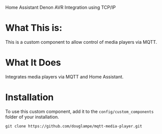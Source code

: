 Home Assistant Denon AVR Integration using TCP/IP

# What This is:
This is a custom component to allow control of media players via MQTT.

# What It Does
Integrates media players via MQTT and Home Assistant.

# Installation
To use this custom component, add it to the `config/custom_components` folder of your installation.

```
git clone https://github.com/douglampe/mqtt-media-player.git
```